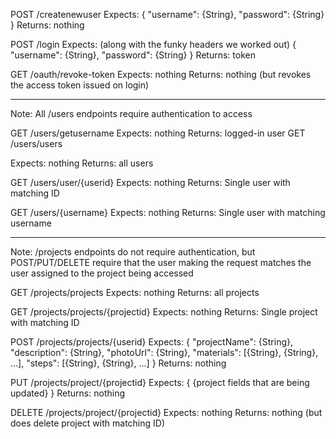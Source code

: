 POST /createnewuser
Expects:
{
    "username": {String},
    "password": {String}
}
Returns: nothing

POST /login
Expects: (along with the funky headers we worked out)
{
    "username": {String},
    "password": {String}
}
Returns: token

GET /oauth/revoke-token
Expects: nothing
Returns: nothing (but revokes the access token issued on login)

------------------------------------------------------------------

Note: All /users endpoints require authentication to access

GET /users/getusername
Expects: nothing
Returns: logged-in user
GET /users/users

Expects: nothing
Returns: all users

GET /users/user/{userid}
Expects: nothing
Returns: Single user with matching ID

GET /users/{username}
Expects: nothing
Returns: Single user with matching username

------------------------------------------------------------------

Note: /projects endpoints do not require authentication, but POST/PUT/DELETE require that the user making the request matches the user assigned to the project being accessed

GET /projects/projects
Expects: nothing
Returns: all projects

GET /projects/projects/{projectid}
Expects: nothing
Returns: Single project with matching ID

POST /projects/projects/{userid}
Expects:
{
    "projectName": {String},
    "description": {String},
    "photoUrl": {String},
    "materials": [{String}, {String}, ...],
    "steps": [{String}, {String}, ...]
}
Returns: nothing

PUT /projects/project/{projectid}
Expects:
{
    {project fields that are being updated}
}
Returns: nothing

DELETE /projects/project/{projectid}
Expects: nothing
Returns: nothing (but does delete project with matching ID)